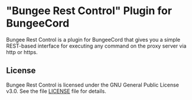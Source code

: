 # "Bungee Rest Control" Plugin for BungeeCord

Bungee Rest Control is a plugin for BungeeCord that gives you a simple REST-based interface
for executing any command on the proxy server via http or https.
 
## License
Bungee Rest Control is licensed under the GNU General Public License v3.0. See the file [LICENSE](LICENSE) file for details.

